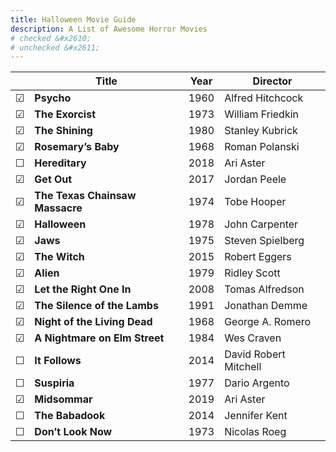 ```yaml
---
title: Halloween Movie Guide
description: A List of Awesome Horror Movies
# checked &#x2610;
# unchecked &#x2611;
---
```


|   | **Title**                | **Year** | **Director**               |
|---|---------------------------------|----------|----------------------------|
| &#x2611;| **Psycho**                     | 1960     | Alfred Hitchcock            |
| &#x2611; | **The Exorcist**               | 1973     | William Friedkin            |
| &#x2611; | **The Shining**                | 1980     | Stanley Kubrick             |
| &#x2611; | **Rosemary’s Baby**            | 1968     | Roman Polanski              |
| &#x2610; | **Hereditary**                 | 2018     | Ari Aster                   |
| &#x2611; | **Get Out**                    | 2017     | Jordan Peele                |
| &#x2611; | **The Texas Chainsaw Massacre**| 1974     | Tobe Hooper                 |
| &#x2611; | **Halloween**                  | 1978     | John Carpenter              |
| &#x2611; | **Jaws**                       | 1975     | Steven Spielberg            |
| &#x2611; | **The Witch**                  | 2015     | Robert Eggers               |
| &#x2611; | **Alien**                      | 1979     | Ridley Scott                |
| &#x2611; | **Let the Right One In**       | 2008     | Tomas Alfredson             |
| &#x2611; | **The Silence of the Lambs**   | 1991     | Jonathan Demme              |
| &#x2611; | **Night of the Living Dead**   | 1968     | George A. Romero            |
| &#x2611; | **A Nightmare on Elm Street**  | 1984     | Wes Craven                  |
| &#x2610; | **It Follows**                 | 2014     | David Robert Mitchell       |
| &#x2610; | **Suspiria**                   | 1977     | Dario Argento               |
| &#x2611; | **Midsommar**                  | 2019     | Ari Aster                   |
| &#x2610; | **The Babadook**               | 2014     | Jennifer Kent               |
| &#x2610; | **Don’t Look Now**             | 1973     | Nicolas Roeg                |****
